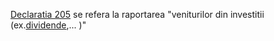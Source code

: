 
[Declaratia 205](https://static.anaf.ro/static/10/Anaf/Declaratii_R/205.html) se refera la raportarea "veniturilor din investitii (ex.[dividende](https://www.conta-pro.ro/articole/completare-declaratie-205-pentru-veniturile-din-dividende/),... )"
